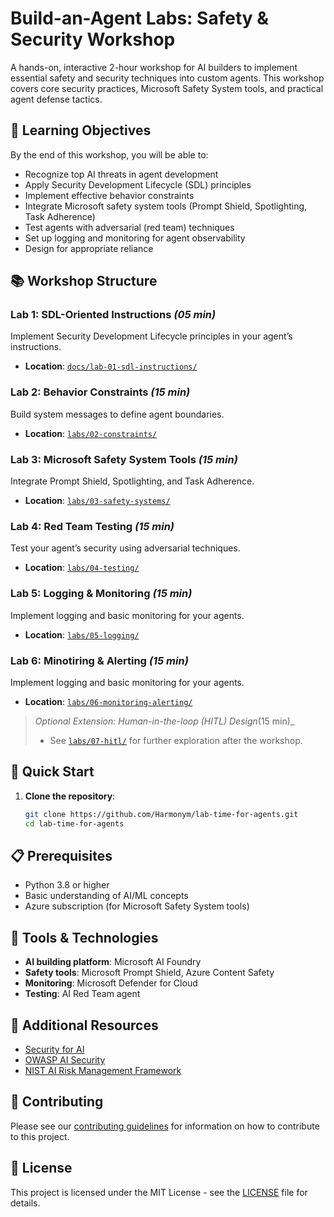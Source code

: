 # Build-an-Agent Labs: Safety & Security Workshop

A hands-on, interactive 2-hour workshop for AI builders to implement essential safety and security techniques into custom agents. This workshop covers core security practices, Microsoft Safety System tools, and practical agent defense tactics.

## 🎯 Learning Objectives

By the end of this workshop, you will be able to:
- Recognize top AI threats in agent development
- Apply Security Development Lifecycle (SDL) principles
- Implement effective behavior constraints
- Integrate Microsoft safety system tools (Prompt Shield, Spotlighting, Task Adherence)
- Test agents with adversarial (red team) techniques
- Set up logging and monitoring for agent observability
- Design for appropriate reliance

## 📚 Workshop Structure

### Lab 1: SDL-Oriented Instructions _(05 min)_
Implement Security Development Lifecycle principles in your agent’s instructions.
- **Location**: [`docs/lab-01-sdl-instructions/`](docs/lab-01-sdl-instructions/)

### Lab 2: Behavior Constraints _(15 min)_
Build system messages to define agent boundaries.
- **Location**: [`labs/02-constraints/`](labs/02-constraints/)

### Lab 3: Microsoft Safety System Tools _(15 min)_
Integrate Prompt Shield, Spotlighting, and Task Adherence.
- **Location**: [`labs/03-safety-systems/`](labs/03-safety-systems/)

### Lab 4: Red Team Testing _(15 min)_
Test your agent’s security using adversarial techniques.
- **Location**: [`labs/04-testing/`](labs/04-testing/)

### Lab 5: Logging & Monitoring _(15 min)_
Implement logging and basic monitoring for your agents.
- **Location**: [`labs/05-logging/`](labs/05-logging/)

### Lab 6: Minotiring & Alerting _(15 min)_
Implement logging and basic monitoring for your agents.
- **Location**: [`labs/06-monitoring-alerting/`](labs/06-monitoring-alerting/)

> _Optional Extension: Human-in-the-loop (HITL) Design_(15 min)_
> - See [`labs/07-hitl/`](labs/07-hitl/) for further exploration after the workshop.

## 🚀 Quick Start

1. **Clone the repository**:
   ```bash
   git clone https://github.com/Harmonym/lab-time-for-agents.git
   cd lab-time-for-agents
   ```

## 📋 Prerequisites

- Python 3.8 or higher
- Basic understanding of AI/ML concepts
- Azure subscription (for Microsoft Safety System tools)

## 🔧 Tools & Technologies

- **AI building platform**: Microsoft AI Foundry
- **Safety tools**: Microsoft Prompt Shield, Azure Content Safety
- **Monitoring**: Microsoft Defender for Cloud
- **Testing**: AI Red Team agent

## 📖 Additional Resources

- [Security for AI](https://www.microsoft.com/en-us/ai/responsible-ai](https://learn.microsoft.com/en-us/security/security-for-ai/))
- [OWASP AI Security](https://owasp.org/www-project-ai-security-and-privacy-guide/)
- [NIST AI Risk Management Framework](https://www.nist.gov/itl/ai-risk-management-framework)

## 🤝 Contributing

Please see our [contributing guidelines](CONTRIBUTING.md) for information on how to contribute to this project.

## 📄 License

This project is licensed under the MIT License - see the [LICENSE](LICENSE) file for details.
````
